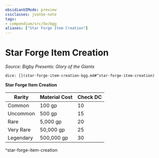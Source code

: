 ```yaml
---
obsidianUIMode: preview
cssclasses: json5e-note
tags:
- compendium/src/5e/bgg
aliases: ["Star Forge Item Creation"]
---
```

# Star Forge Item Creation
*Source: Bigby Presents: Glory of the Giants* 

`dice: [](star-forge-item-creation-bgg.md#^star-forge-item-creation)`

**Star Forge Item Creation**

| Rarity | Material Cost | Check DC |
|--------|---------------|----------|
| Common | 100 gp | 10 |
| Uncommon | 500 gp | 15 |
| Rare | 5,000 gp | 20 |
| Very Rare | 50,000 gp | 25 |
| Legendary | 500,000 gp | 30 |
^star-forge-item-creation